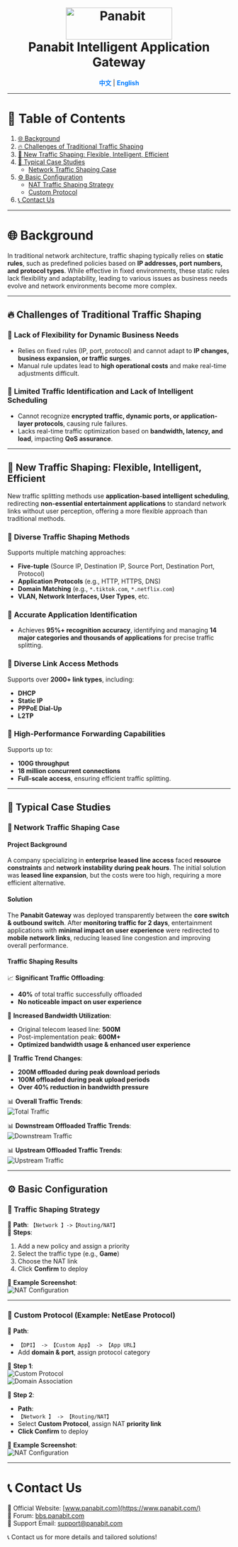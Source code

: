 <a name="readme-top"></a>
<h1 align="center">
  <img src="assets/Panabit.png" alt="Panabit" width="240" height="72">
  <br>
  Panabit Intelligent Application Gateway
</h1>


<p align="center">
  <a href="README_CN.md" style="color: #007bff; text-decoration: none; font-weight: bold;">中文</a> | <span style="color: #007bff; font-weight: bold;">English</span>
</p>

---

# 📌 Table of Contents
1. [🌐 Background](#background)
2. [🔥 Challenges of Traditional Traffic Shaping](#challenges-of-traditional-traffic-shaping)
3. [🚀 New Traffic Shaping: Flexible, Intelligent, Efficient](#new-traffic-shaping-flexible-intelligent-efficient)
4. [📌 Typical Case Studies](#typical-case-studies)
   - [Network Traffic Shaping Case](#network-traffic-shaping-case)
5. [⚙️ Basic Configuration](#basic-configuration)
   - [NAT Traffic Shaping Strategy](#nat-traffic-shaping-strategy)
   - [Custom Protocol](#custom-protocol)
6. [📞 Contact Us](#contact-us)

---

# 🌐 **Background**  
<a id="background"></a>
In traditional network architecture, traffic shaping typically relies on **static rules**, such as predefined policies based on **IP addresses, port numbers, and protocol types**. While effective in fixed environments, these static rules lack flexibility and adaptability, leading to various issues as business needs evolve and network environments become more complex.

---

## 🔥 **Challenges of Traditional Traffic Shaping**  
<a id="challenges-of-traditional-traffic-shaping"></a>

### 🔹 **Lack of Flexibility for Dynamic Business Needs**  
- Relies on fixed rules (IP, port, protocol) and cannot adapt to **IP changes, business expansion, or traffic surges**.  
- Manual rule updates lead to **high operational costs** and make real-time adjustments difficult.

### 🔹 **Limited Traffic Identification and Lack of Intelligent Scheduling**  
- Cannot recognize **encrypted traffic, dynamic ports, or application-layer protocols**, causing rule failures.  
- Lacks real-time traffic optimization based on **bandwidth, latency, and load**, impacting **QoS assurance**.

---

## 🚀 **New Traffic Shaping: Flexible, Intelligent, Efficient**  
<a id="new-traffic-shaping-flexible-intelligent-efficient"></a>

New traffic splitting methods use **application-based intelligent scheduling**, redirecting **non-essential entertainment applications** to standard network links without user perception, offering a more flexible approach than traditional methods.

### 🎯 **Diverse Traffic Shaping Methods**  
Supports multiple matching approaches:  
- **Five-tuple** (Source IP, Destination IP, Source Port, Destination Port, Protocol)  
- **Application Protocols** (e.g., HTTP, HTTPS, DNS)  
- **Domain Matching** (e.g., `*.tiktok.com`, `*.netflix.com`)  
- **VLAN, Network Interfaces, User Types**, etc.

### 🎯 **Accurate Application Identification**  
- Achieves **95%+ recognition accuracy**, identifying and managing **14 major categories and thousands of applications** for precise traffic splitting.

### 🎯 **Diverse Link Access Methods**  
Supports over **2000+ link types**, including:
- **DHCP**
- **Static IP**
- **PPPoE Dial-Up**
- **L2TP**

### 🎯 **High-Performance Forwarding Capabilities**  
Supports up to:
- **100G throughput**
- **18 million concurrent connections**
- **Full-scale access**, ensuring efficient traffic splitting.

---

## 📌 **Typical Case Studies**  
<a id="typical-case-studies"></a>

### **📌 Network Traffic Shaping Case**  
<a id="network-traffic-shaping-case"></a>

#### **Project Background**  
A company specializing in **enterprise leased line access** faced **resource constraints** and **network instability during peak hours**. The initial solution was **leased line expansion**, but the costs were too high, requiring a more efficient alternative.

#### **Solution**  
The **Panabit Gateway** was deployed transparently between the **core switch & outbound switch**. After **monitoring traffic for 2 days**, entertainment applications with **minimal impact on user experience** were redirected to **mobile network links**, reducing leased line congestion and improving overall performance.

#### **Traffic Shaping Results**  
📈 **Significant Traffic Offloading**:
- **40%** of total traffic successfully offloaded  
- **No noticeable impact on user experience**

📌 **Increased Bandwidth Utilization**:
- Original telecom leased line: **500M**
- Post-implementation peak: **600M+**
- **Optimized bandwidth usage & enhanced user experience**

📌 **Traffic Trend Changes**:
- **200M offloaded during peak download periods**
- **100M offloaded during peak upload periods**
- **Over 40% reduction in bandwidth pressure**

📊 **Overall Traffic Trends**:  
![Total Traffic](assets/total_traffic.png)

📊 **Downstream Offloaded Traffic Trends**:  
![Downstream Traffic](assets/downstream.png)

📊 **Upstream Offloaded Traffic Trends**:  
![Upstream Traffic](assets/upstream.png)

---

## ⚙️ **Basic Configuration**  
<a id="basic-configuration"></a>

### **🔹 Traffic Shaping Strategy**  
📌 **Path**: `【Network 】->【Routing/NAT】`   
📌 **Steps**:
1. Add a new policy and assign a priority
2. Select the traffic type (e.g., **Game**)
3. Choose the NAT link
4. Click **Confirm** to deploy

📌 **Example Screenshot**:  
![NAT Configuration](assets/nat_config_EN.png)

---

### **🔹 Custom Protocol (Example: NetEase Protocol)**  
<a id="custom-protocol"></a>

📌 **Path**:  
- `【DPI】 -> 【Custom App】 -> 【App URL】`
- Add **domain & port**, assign protocol category

📌 **Step 1**:  
![Custom Protocol](assets/custom_protocol_step1_EN.png)  
![Domain Association](assets/custom_protocol_step2_EN.png)

📌 **Step 2**:  
- **Path**:  
-  `【Network 】 -> 【Routing/NAT】`
- Select **Custom Protocol**, assign NAT **priority link**
- **Click Confirm** to deploy

📌 **Example Screenshot**:  
![NAT Configuration](assets/custom_protocol_step3_EN.png)

---

# 📞 **Contact Us**  
<a id="contact-us"></a>
🔗 Official Website: [www.panabit.com](https://www.panabit.com/)  
🔗 Forum: [bbs.panabit.com](https://bbs.panabit.com/)  
📧 Support Email: support@panabit.com  

📞 Contact us for more details and tailored solutions!


